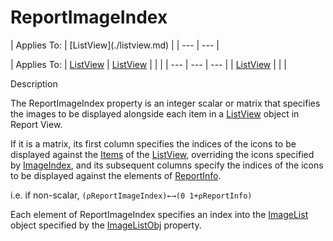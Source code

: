 




<h1 class="heading"><span class="name">ReportImageIndex</span></h1>
| Applies To: | [ListView](./listview.md) |
| --- | ---  |

| Applies To: | [ListView](./listview.md) | [ListView](./listview.md) |  |  |
| --- | --- | ---  |
| [ListView](./listview.md) |  |  |


Description


The ReportImageIndex property is an integer scalar or matrix  that specifies the images to be displayed alongside each item  in a [ListView](./listview.md) object in Report View.


If it is a matrix, its first column specifies the indices of the icons to be displayed against the [Items](items.md) of the [ListView](./listview.md), overriding the icons specified by [ImageIndex](imageindex.md), and its subsequent columns specify the indices of the icons to be displayed against the elements of [ReportInfo](reportinfo.md).


i.e. if non-scalar, `(⍴ReportImageIndex)←→(0 1+⍴ReportInfo)`


Each  element of ReportImageIndex specifies an index into the [ImageList](./imagelist.md) object specified by the [ImageListObj](imagelistobj.md) property.



